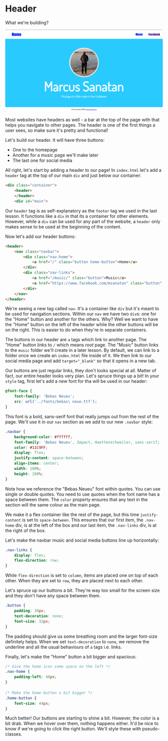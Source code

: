 # Header

What we're building?

![Screenshot of completed step](screenshot08.png)

Most websites have headers as well \- a bar at the top of the page with that helps you navigate to other pages. The header is one of the first things a user sees, so make sure it's pretty and functional!

Let's build our header. It will have three buttons:

* One to the homepage
* Another for a music page we'll make later
* The last one for social media

All right, let's start by adding a header to our page! In `index.html` let's add a `header` tag at the top of our main `div` and just below our container:

```html
<div class="container">
    <header>
    </header>
    <div id="main">
```

Our `header` tag is as self-explanatory as the `footer` tag we used in the last lesson. It functions like a `div` in that its a container for other elements. However, while a `div` can be used for any part of the website, a `header` only makes sense to be used at the beginning of the content.

Now let's add our header buttons:

```html
<header>
    <nav class="navbar">
        <div class="nav-home">
            <a href="/" class="button home-button">Home</a>
        </div>
        <div class="nav-links">
            <a href="/music/" class="button">Music</a>
            <a href="https://www.facebook.com/msanatan" class="button" target="_blank">Facebook</a>
        </div>
    </nav>
</header>
```

We're seeing a new tag called `nav`. It's a container like `div` but it's meant to be used for navigation sections. Within our `nav` we have two `div`s: one for the "Home" button and another for the others. Why? Well we want to have the "Home" button on the left of the header while the other buttons will be on the right. This is easier to do when they're in separate containers.

The buttons in our header are `a` tags which link to another page. The "Home" button links to `/` which means *root* page. The "Music" button links to the `music` folder we'll create in a later lesson. By default, we can link to a folder once we create an `index.html` file inside of it. We then link to our social media page and add `target="_blank"` so that it opens in a new tab.

Our buttons are just regular links, they don't looks special at all. Matter of fact, our entire header looks very plan. Let's spruce things up a bit! In your `style` tag, first let's add a new font for tha will be used in our header:

```css
@font-face {
    font-family: 'Bebas Neueu';
    src: url('../fonts/bebas\ neue.ttf');
}
```

This font is a bold, sans-serif font that really jumps out from the rest of the page. We'll use it in our `nav` section as we add to our new `.navbar` style:

```css
.navbar {
    background-color: #ffffff;
    font-family: 'Bebas Neueu', Impact, Haettenschweiler, sans-serif;
    color: #11C9FF;
    display: flex;
    justify-content: space-between;
    align-items: center;
    width: 100%;
    height: 100%;
}
```

Note how we reference the "Bebas Neueu" font within quotes. You can use single or double quotes. You need to use quotes when the font name has a space between them. The `color` property ensures that any text in the section will the same colour as the main page.

We make it a flex container like the rest of the page, but this time `justify-content` is set to `space-between`. This ensures that our first item, the `.nav-home` div, is at the left of the box and our last item, the `.nav-links` div, is at the right of the box.

Let's make the navbar music and social media buttons line up horizontally:

```css
.nav-links {
    display: flex;
    flex-direction: row;
}
```

While `flex-direction` is set to `column`, items are placed one on top of each other. When they are set to `row`, they are placed next to each other.

Let's spruce up our buttons a bit. They're way too small for the screen size and they don't have any space between them.

```css
.button {
    padding: 30px;
    text-decoration: none;
    font-size: 32px;
}
```

The padding should give us some breathing room and the larger font-size definitely helps. When we set `text-decoration` to `none`, we remove the underline and all the usual behaviours of `a` tags i.e. links.

Finally, let's make the "Home" button a bit bigger and spacious:

```css
/* Give the home icon some space on the left */
.nav-home {
    padding-left: 40px;
}

/* Make the home button a bit bigger */
.home-button {
    font-size: 44px;
}
```

Much better! Our buttons are starting to shine a bit. However, the color is a bit drab. When we hover over them, nothing happens either. It'd be nice to know if we're going to click the right button. We'll style these with pseudo-classes.
